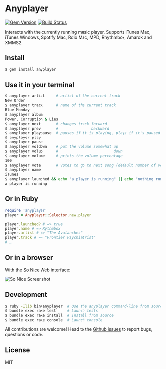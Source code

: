 Anyplayer
=========

[![Gem Version](https://badge.fury.io/rb/anyplayer.png)](http://badge.fury.io/rb/anyplayer)
[![Build Status](https://travis-ci.org/sunny/anyplayer.png)](https://travis-ci.org/sunny/anyplayer)

Interacts with the currently running music player.
Supports iTunes Mac, iTunes Windows, Spotify Mac, Rdio Mac, MPD, Rhythmbox, Amarok and XMMS2.

Install
-------

```sh
$ gem install anyplayer
```

Use it in your terminal
-----------------------

```sh
$ anyplayer artist     # artist of the current track
New Order
$ anyplayer track      # name of the current track
Blue Monday
$ anyplayer album
Power, Corruption & Lies
$ anyplayer next       # changes track forward
$ anyplayer prev       #               backward
$ anyplayer playpause  # pauses if it is playing, plays if it's paused
$ anyplayer play
$ anyplayer pause
$ anyplayer voldown    # put the volume somewhat up
$ anyplayer volup      #                         down
$ anyplayer volume     # prints the volume percentage
100
$ anyplayer vote       # votes to go to next song (default number of votes is 5)
$ anyplayer name
iTunes
$ anyplayer launched && echo "a player is running" || echo "nothing running"
a player is running
```

Or in Ruby
----------

```ruby
require 'anyplayer'
player = Anyplayer::Selector.new.player

player.launched? # => true
player.name # => Rythmbox
player.artist # => "The Avalanches"
player.track # => "Frontier Psychiatrist"
# …
```

Or in a browser
----------------

With the [So Nice](https://github.com/sunny/so-nice/) Web interface:

![So Nice Screenshot](https://github.com/sunny/so-nice/raw/gh-pages/screenshot.png)


Development
-----------

```sh
$ ruby -Ilib bin/anyplayer  # Use the anyplayer command-line from source
$ bundle exec rake test     # Launch tests
$ bundle exec rake install  # Install from source
$ bundle exec rake console  # Launch console
```

All contributions are welcome! Head to the [Github issues](https://github.com/sunny/anyplayer/issues) to report bugs, questions or code.

License
-------

MIT
